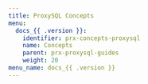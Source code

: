 ```yaml
---
title: ProxySQL Concepts
menu:
  docs_{{ .version }}:
    identifier: prx-concepts-proxysql
    name: Concepts
    parent: prx-proxysql-guides
    weight: 20
menu_name: docs_{{ .version }}
---
```

